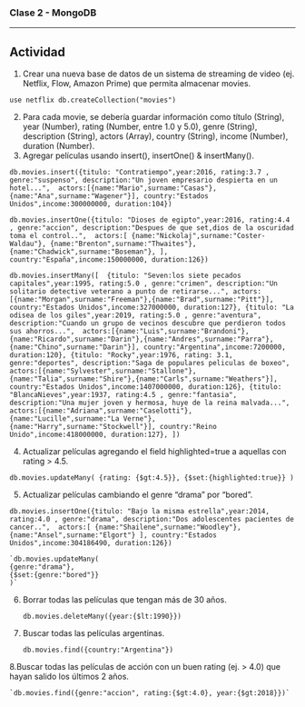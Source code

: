 ### Clase 2 - MongoDB
___________________________________
##  Actividad

1. Crear una nueva base de datos de un sistema de streaming de video (ej. Netflix, Flow, Amazon Prime) que permita almacenar movies.

`use netflix
db.createCollection("movies")`

2. Para cada movie, se debería guardar información como título (String), year (Number), rating (Number, entre 1.0 y 5.0), genre (String), description (String), actors (Array<String>), country (String), income (Number), duration (Number).
3. Agregar películas usando insert(), insertOne() & insertMany().
	
`db.movies.insert({titulo: "Contratiempo",year:2016, rating:3.7 , genre:"suspenso", description:"Un joven empresario despierta en un hotel...", 
actors:[{name:"Mario",surname:"Casas"},{name:"Ana",surname:"Wagener"}],
country:"Estados Unidos",income:300000000, duration:104})`

`db.movies.insertOne({titulo: "Dioses de egipto",year:2016, rating:4.4 , genre:"accion", description:"Despues de que set,dios de la oscuridad toma el control..", 
actors:[
{name:"Nickolaj",surname:"Coster-Waldau"},
{name:"Brenton",surname:"Thwaites"},
{name:"Chadwick",surname:"Boseman"},
],
country:"España",income:150000000, duration:126})`

`db.movies.insertMany([ 
{titulo: "Seven:los siete pecados capitales",year:1995, rating:5.0 , genre:"crimen", description:"Un solitario detective veterano a punto de retirarse...",
 actors:[{name:"Morgan",surname:"Freeman"},{name:"Brad",surname:"Pitt"}],
country:"Estados Unidos",income:327000000, duration:127},
{titulo: "La odisea de los giles",year:2019, rating:5.0 , genre:"aventura", description:"Cuando un grupo de vecinos descubre que perdieron todos sus ahorros...", 
actors:[{name:"Luis",surname:"Brandoni"},{name:"Ricardo",surname:"Darin"},{name:"Andres",surname:"Parra"},{name:"Chino",surname:"Darin"}],
country:"Argentina",income:7200000, duration:120},
{titulo: "Rocky",year:1976, rating: 3.1, genre:"deportes", description:"Saga de populares peliculas de boxeo", 
actors:[{name:"Sylvester",surname:"Stallone"},{name:"Talia",surname:"Shire"},{name:"Carls",surname:"Weathers"}],
country:"Estados Unidos",income:1407000000, duration:126},
{titulo: "BlancaNieves",year:1937, rating:4.5 , genre:"fantasia", description:"Una mujer joven y hermosa, huye de la reina malvada...",
 actors:[{name:"Adriana",surname:"Caselotti"},{name:"Lucille",surname:"La Verne"},{name:"Harry",surname:"Stockwell"}],
country:"Reino Unido",income:418000000, duration:127},
])`

4. Actualizar películas agregando el field highlighted=true a aquellas con rating > 4.5.

`db.movies.updateMany(
{rating: {$gt:4.5}},
{$set:{highlighted:true}}
)`

5. Actualizar películas cambiando el genre “drama” por “bored”.

`db.movies.insertOne({titulo: "Bajo la misma estrella",year:2014, rating:4.0 , genre:"drama", description:"Dos adolescentes pacientes de cancer..", 
	actors:[
	{name:"Shailene",surname:"Woodley"},
	{name:"Ansel",surname:"Elgort"}
	],
	country:"Estados Unidos",income:304186490, duration:126})`

	`db.movies.updateMany(
	{genre:"drama"},
	{$set:{genre:"bored"}}
	)`

6. Borrar todas las películas que tengan más de 30 años.

	`db.movies.deleteMany({year:{$lt:1990}})`

7. Buscar todas las películas argentinas.

	`db.movies.find({country:"Argentina"})`

8.Buscar todas las películas de acción con un buen rating (ej. > 4.0) que hayan salido los últimos 2 años.
  
	`db.movies.find({genre:"accion", rating:{$gt:4.0}, year:{$gt:2018}})`

